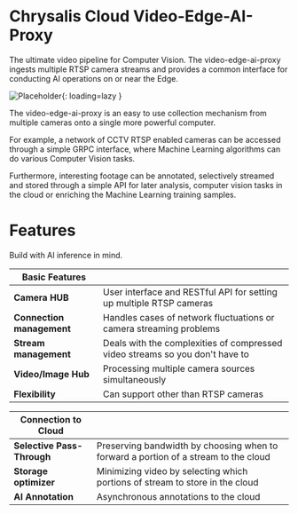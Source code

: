 # Chrysalis Cloud Video-Edge-AI-Proxy

The ultimate video pipeline for Computer Vision. The video-edge-ai-proxy ingests multiple RTSP camera streams and provides a common interface for conducting AI operations on or near the Edge.

![Placeholder](https://camo.githubusercontent.com/a9c6aba1cf4a661b1f08da236bddc6bc47df2a49a0947f8623e4e34e813f704a/68747470733a2f2f73746f726167652e676f6f676c65617069732e636f6d2f6368727973616c69737765626173736574732f6368727973616c69732d766964656f2d656467652d61692d70726f78792e706e67){: loading=lazy }

The video-edge-ai-proxy is an easy to use collection mechanism from multiple cameras onto a single more powerful computer. 

For example, a network of CCTV RTSP enabled cameras can be accessed through a simple GRPC interface, where Machine Learning algorithms can do various Computer Vision tasks. 

Furthermore, interesting footage can be annotated, selectively streamed and stored through a simple API for later analysis, computer vision tasks in the cloud or enriching the Machine Learning training samples.


# Features

Build with AI inference in mind.

|  Basic Features | |
|-------------| -- |
| **Camera HUB** | User interface and RESTful API for setting up multiple RTSP cameras
| **Connection management** | Handles cases of network fluctuations or camera streaming problems
| **Stream management** | Deals with the complexities of compressed video streams so you don't have to
| **Video/Image Hub** | Processing multiple camera sources simultaneously
| **Flexibility** | Can support other than RTSP cameras

|  Connection to Cloud | |
|-------------| -- |
| **Selective Pass-Through** | Preserving bandwidth by choosing when to forward a portion of a stream to the cloud
| **Storage optimizer** | Minimizing video by selecting which portions of stream to store in the cloud
| **AI Annotation** | Asynchronous annotations to the cloud